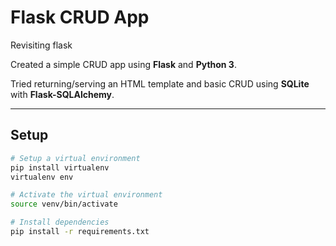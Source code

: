 # Flask CRUD App

Revisiting flask

Created a simple CRUD app using **Flask** and **Python 3**.

Tried returning/serving an HTML template and basic CRUD using **SQLite** with **Flask-SQLAlchemy**.

---

## Setup

```bash
# Setup a virtual environment
pip install virtualenv
virtualenv env

# Activate the virtual environment
source venv/bin/activate 

# Install dependencies
pip install -r requirements.txt
